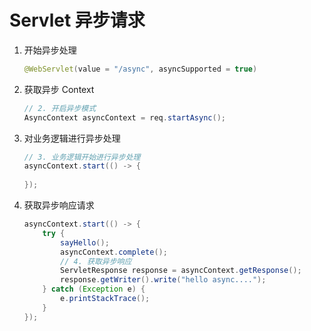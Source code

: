 # Servlet 异步请求

1. 开始异步处理

   ```java
   @WebServlet(value = "/async", asyncSupported = true)
   ```

2. 获取异步 Context

   ```java
   // 2. 开启异步模式
   AsyncContext asyncContext = req.startAsync();
   ```

3. 对业务逻辑进行异步处理

   ```java
   // 3. 业务逻辑开始进行异步处理
   asyncContext.start(() -> {
     
   });
   ```

4. 获取异步响应请求

   ```java
   asyncContext.start(() -> {
       try {
           sayHello();
           asyncContext.complete();
           // 4. 获取异步响应
           ServletResponse response = asyncContext.getResponse();
           response.getWriter().write("hello async....");
       } catch (Exception e) {
           e.printStackTrace();
       }
   });
   ```